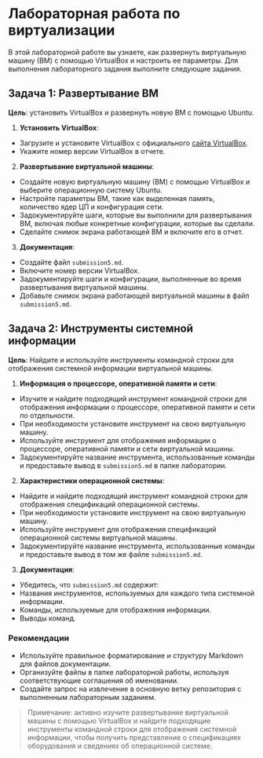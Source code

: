# Лабораторная работа по виртуализации

В этой лабораторной работе вы узнаете, как развернуть виртуальную машину (ВМ) с помощью VirtualBox и настроить ее параметры. Для выполнения лабораторного задания выполните следующие задания.

## Задача 1: Развертывание ВМ

**Цель**: установить VirtualBox и развернуть новую ВМ с помощью Ubuntu.

1. **Установить VirtualBox**:
- Загрузите и установите VirtualBox с официального [сайта VirtualBox](https://www.virtualbox.org/).
- Укажите номер версии VirtualBox в отчете.

2. **Развертывание виртуальной машины**:
- Создайте новую виртуальную машину (ВМ) с помощью VirtualBox и выберите операционную систему Ubuntu.
- Настройте параметры ВМ, такие как выделенная память, количество ядер ЦП и конфигурация сети.
- Задокументируйте шаги, которые вы выполнили для развертывания ВМ, включая любые конкретные конфигурации, которые вы сделали.
- Сделайте снимок экрана работающей ВМ и включите его в отчет.

3. **Документация**:
- Создайте файл `submission5.md`.
- Включите номер версии VirtualBox.
- Задокументируйте шаги и конфигурации, выполненные во время развертывания виртуальной машины.
- Добавьте снимок экрана работающей виртуальной машины в файл `submission5.md`.

## Задача 2: Инструменты системной информации

**Цель**: Найдите и используйте инструменты командной строки для отображения системной информации виртуальной машины.

1. **Информация о процессоре, оперативной памяти и сети**:
- Изучите и найдите подходящий инструмент командной строки для отображения информации о процессоре, оперативной памяти и сети по отдельности.
- При необходимости установите инструмент на свою виртуальную машину.
- Используйте инструмент для отображения информации о процессоре, оперативной памяти и сети виртуальной машины.
- Задокументируйте название инструмента, использованные команды и предоставьте вывод в `submission5.md` в папке лаборатории.

2. **Характеристики операционной системы**:
- Найдите и найдите подходящий инструмент командной строки для отображения спецификаций операционной системы.
- При необходимости установите инструмент на свою виртуальную машину.
- Используйте инструмент для отображения спецификаций операционной системы виртуальной машины.
- Задокументируйте название инструмента, использованные команды и предоставьте вывод в том же файле `submission5.md`.

3. **Документация**:
- Убедитесь, что `submission5.md` содержит:
- Названия инструментов, используемых для каждого типа системной информации.
- Команды, используемые для отображения информации.
- Выводы команд.

### Рекомендации

- Используйте правильное форматирование и структуру Markdown для файлов документации.
- Организуйте файлы в папке лабораторной работы, используя соответствующие соглашения об именовании.
- Создайте запрос на извлечение в основную ветку репозитория с выполненным лабораторным заданием.

> Примечание: активно изучите развертывание виртуальной машины с помощью VirtualBox и найдите подходящие инструменты командной строки для отображения системной информации, чтобы получить представление о спецификациях оборудования и сведениях об операционной системе.
